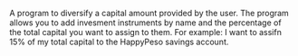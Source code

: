 A program to diversify a capital amount provided by the user.
The program allows you to add invesment instruments by name and the percentage of the total capital you want  to assign to them. For example:
I want to assifn 15% of my total capital to the HappyPeso savings account.
